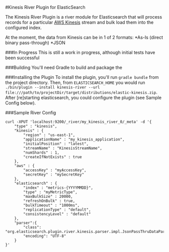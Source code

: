 #Kinesis River Plugin for ElasticSearch

The Kinesis River Plugin is a river module for Elasticsearch that will process records for a particular [AWS Kinesis](aws.amazon.com/kinesis) stream
and bulk load them into the configured index.

At the moment, the data from Kinesis can be in 1 of 2 formats:
*As-Is (direct binary pass-through)
*JSON


###In Progress
This is still a work in progress, although initial tests have been successful


###Building
You'll need Gradle to build and package the


###Installing the Plugin
To install the plugin, you'll run `gradle bundle` from the project directory.  Then, from `ELASTICSEARCH_HOME` you would
run `./bin/plugin --install kinesis-river --url file:///path/to/projectDir/target/distributions/elastic-kinesis.zip`.
After [re]starting elasticsearch, you could configure the plugin (see Sample Config below).


###Sample River Config
```
curl -XPUT 'localhost:9200/_river/my_kinesis_river_0/_meta' -d '{
    "type" : "kinesis",
    "kinesis" : {
        "region" : "us-east-1",
        "applicationName" : "my_kinesis_application",
        "initialPosition" : "latest",
        "streamName" : "KinesisStreamName",
        "numShards" : 1,
        "createIfNotExists" : true
    },
    "aws" : {
        "accessKey" : "myAccessKey",
        "secretKey" : "mySecretKey"
    },
    "elasticsearch" : {
        "index" : "metrics-{YYYYMMDD}",
        "type" : "myMetricType",
        "maxBulkSize" : 20000,
        "refreshOnBulk" : true,
        "bulkTimeout" : "1000ms",
        "replicationType" : "default",
        "consistencyLevel" : "default"
    },
    "parser":{
        "class": "org.elasticsearch.plugin.river.kinesis.parser.impl.JsonPassThruDataParser",
        "encoding": "UTF-8"
    }
}'
```